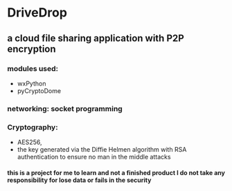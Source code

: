 # DriveDrop
## a cloud file sharing application with P2P encryption
### modules used:
- wxPython
- pyCryptoDome

### networking: socket programming

### Cryptography: 
- AES256,
- the key generated via the Diffie Helmen algorithm with RSA authentication to ensure no man in the middle attacks

#### this is a project for me to learn and not a finished product I do not take any responsibility for lose data or fails in the security
